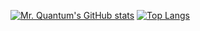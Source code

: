 [![Mr. Quantum's GitHub stats](https://github-readme-stats.vercel.app/api?username=mrquantumoff&show_icons=true&theme=dark)](https://github.com/mrquantumoff/github-readme-stats)
[![Top Langs](https://github-readme-stats.vercel.app/api/top-langs/?username=mrquantumoff)](https://github.com/mrquantumoff/github-readme-stats)
